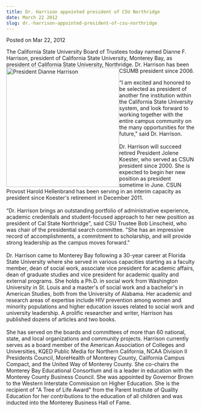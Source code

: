 ```yaml
---
title: Dr. Harrison appointed president of CSU Northridge
date: March 22 2012
slug: dr.-harrison-appointed-president-of-csu-northridge
---
```





<span class="date">Posted on Mar 22, 2012    </span>
<p>The California State University Board of Trustees today named
Dianne F. Harrison, president of California State University,
Monterey Bay, as president of California State University,
Northridge. Dr.&#xA0;<img alt="President Dianne Harrison" src="http://news.csumb.edu/sites/default/files/65/attachments/news/images/harrison-cropped.jpg" style="float:left; width:300px; height:317px">Harrison has been
CSUMB president since 2006.</img></p>
<p>&#x201C;I am excited and honored to be selected as president of another
fine institution within the California State University system, and
look forward to working together with the entire campus community
on the many opportunities for the future,&quot; said Dr. Harrison.<br>
<br>
Dr. Harrison will succeed retired President Jolene Koester, who
served as CSUN president since 2000. She is expected to begin her
new position as president sometime in June. CSUN Provost Harold
Hellenbrand has been serving in an interim capacity as president
since Koester&apos;s retirement in December 2011.<br>
<br>
&#x201C;Dr. Harrison brings an outstanding portfolio of administrative
experience, academic credentials and student-focused approach to
her new position as president of Cal State Northridge&quot;, said CSU
Trustee Bob Linscheid, who was chair of the presidential search
committee. &quot;She has an impressive record of accomplishments, a
commitment to scholarship, and will provide strong leadership as
the campus moves forward.&quot;<br>
<br>
Dr. Harrison came to Monterey Bay following a 30-year career at
Florida State University where she served in various capacities
starting as a faculty member, dean of social work, associate vice
president for academic affairs, dean of graduate studies and vice
president for academic quality and external programs. She holds a
Ph.D. in social work from Washington University in St. Louis and a
master&apos;s of social work and a bachelor&apos;s in American Studies, both
from the University of Alabama. Her academic and research areas of
expertise include HIV prevention among women and minority
populations and higher education issues related to social work and
university leadership. A prolific researcher and writer, Harrison
has published dozens of articles and two books.<br>
<br>
She has served on the boards and committees of more than 60
national, state, and local organizations and community projects.
Harrison currently serves as a board member of the American
Association of Colleges and Universities, KQED Public Media for
Northern California, NCAA Division II Presidents Council,
MoreHealth of Monterey County, California Campus Compact, and the
United Way of Monterey County. She co-chairs the Monterey Bay
Educational Consortium and is a leader in education with the
Monterey County Business Council. She was appointed by Governor
Brown to the Western Interstate Commission on Higher Education. She
is the recipient of &quot;A Tree of Life Award&quot; from the Parent
Institute of Quality Education for her contributions to the
education of all children and was inducted into the Monterey
Business Hall of Fame.<br>
<br>
&#xA0; &#xA0; &#xA0;</br></br></br></br></br></br></br></br></br></br></p>





